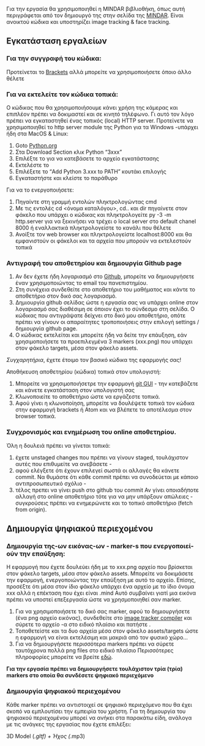 Για την εργασία θα χρησιμοποιηθεί η MINDAR βιβλιοθήκη, όπως αυτή περιγράφεται από τον δημιουργό της στην σελίδα της [MINDAR](https://hiukim.github.io/mind-ar-js-doc/). Είναι ανοικτού κώδικα και υποστηρίζει image tracking & face tracking.

## Εγκατάσταση εργαλείων

### Για την συγγραφή του κώδικα:
Προτείνεται το [Brackets](https://brackets.io/) αλλά μπορείτε να χρησιμοποιήσετε όποιο άλλο θέλετε

### Για να εκτελείτε τον κώδικα τοπικά:
Ο κώδικας που θα χρησιμοποιήσουμε κάνει χρήση της κάμερας και επιπλέον πρέπει να δοκιμαστεί και σε κινητό τηλέφωνο. Γι αυτό τον λόγο πρέπει να εγκαταστηθεί ένας τοπικός (local)  HTTP server. Προτείνετε να χρησιμοποιηθεί το http server module της Python για τα Windows -υπάρχει ήδη στα MacOS & Linux:
1. Goto [Python.org](https://www.python.org/downloads/)
2. Στα Download Section κλικ Python “3xxx”
3. Επιλέξτε το <Windows Installer> για να κατεβάσετε το αρχείο εγκατάστασης
4. Εκτελέστε το
5. Επιλέξετε το “Add Python 3.xxx to PATH” κουτάκι επιλογής
6. Εγκαταστήστε και κλείστε το παράθυρο

Για να το ενεργοποιήσετε:
1. Πηγαίντε στη γραμμή εντολών πληκτρολογώντας cmd
2. Με τις εντολές cd <όνομα καταλόγου>, cd.. και dir πηγαίνετε στον φάκελο που υπάρχει ο κώδικας και πληκτρολογείτε 
py -3 -m http.server για να ξεκινήσει να τρέχει ο local server στο default chanel 8000 ή εναλλακτικά πληκτρολογείστε το κανάλι που θέλετε
3. Ανοίξτε τον web browser και πληκτρολογείστε localhost:8000 και θα εμφανιστούν οι φάκελοι και τα αρχεία που μπορούν να εκτελεστούν τοπικά

### Αντιγραφή του αποθετηρίου και δημιουργία Github page 
1. Αν δεν έχετε ήδη λογαριασμό στο [Github](https://github.com/), μπορείτε να δημιουργήσετε έναν χρησιμοποιώντας το email του πανεπιστημίου. 
2. Στη συνέχεια συνδεθείτε στο αποθετήριο του μαθήματος και κάντε <fork> το αποθετήριο στον δικό σας λογαριασμό. 
3. Δημιουργία github σελίδας ώστε η εργασία σας να υπάρχει online στον λογαριασμό σας διαθέσιμη σε όποιον έχει το σύνδεσμο στη σελίδα. Ο κώδικας που αντιγράψατε δείχνει στο δικό μου αποθετήριο, οπότε πρέπει να γίνουν οι απαραίτητες τροποποιήσεις στην επιλογή settings / δημιουργία github page.  
4. Ο κώδικας εκτελείται και μπορείτε ήδη να δείτε την επάυξηση, εάν χρησιμοποιήσετε τα προεπιλεγμένα 3 markers (xxx.png) που υπάρχει στον φάκελο targets, μέσα στον φάκελο assets. 

*Συγχαρητήρια*, έχετε έτοιμο τον βασικό κώδικα της εφαρμογής σας!  

Αποθήκευση αποθετηρίου (κώδικα) τοπικά στον υπολογιστή:

1. Μπορείτε να χρησιμοποιήσετρε την εφαρμογή [git GUI](https://git-scm.com/download/win) - την κατεβάζετε και κάνετε εγκατάσταση στον υπολογιστή σας 
2. Κλωνοποιείτε το αποθετήριο ώστε να εργάζεστε τοπικά.
3. Αφού γίνει η κλωνοποίηση, μπορείτε να δουλέψετε τοπικά τον κώδικα στην εφαρμογή brackets ή Atom και να βλέπετε το αποτέλεσμα στον browser τοπικά.

### Συγχρονισμός και ενημέρωση του online αποθετηρίου.
Όλη η δουλειά πρέπει να γίνεται τοπικά:
1. έχετε unstaged changes που πρέπει να γίνουν staged, τουλάχιστον αυτές που επιθυμείτε να ανεβάσετε - 
2. αφού ελέγξετε ότι έχουν επιλεγεί σωστά οι αλλαγές θα κάνετε commit. 
Να θυμάστε ότι κάθε commit πρέπει να συνοδεύεται με κάποιο αντιπροσωπευτικό σχόλιο - 
3. τέλος πρεπει να γίνει push στο github του commit
Αν γίνει οποιαδήποτε αλλαγή στο online αποθετήριο τότε για να μην υπάρξουν απώλειες - συγκρούσεις πρέπει να ενημερώνετε και το τοπικό αποθετήριο (fetch from origin).

## Δημιουργία ψηφιακού περιεχομένου
### Δημιουργία της-ων εικόνας-ων - marker-s που ενεργοποιεί-ούν την επαύξηση:
Η εφαρμογή που έχετε δουλεύει ήδη με το  xxx.png αρχείο που βρίσκεται στον φάκελο targets, μέσα στον φάκελο assets. Μπορείτε να δοκιμάσετε την εφαρμογή, ενεργοποιώντας την επαύξηση με αυτό το αρχείο. 
Επίσης, προσέξτε ότι μέσα στον ίδιο φάκελο υπάρχει ένα αρχείο με το ίδιο όνομα xxx αλλά η επέκταση που έχει είναι .mind Αυτό συμβαίνει γιατί μια εικόνα πρέπει να υποστεί επεξεργασία ώστε να χρησμοποιηθεί σαν marker.

1. Για να χρησιμοποιήσετε το δικό σας marker, αφού το δημιουργήσετε (ένα png αρχείο εικόνας), συνδεθείτε στο [image tracker compiler](https://hiukim.github.io/mind-ar-js-doc/tools/compile) και σύρετε το αρχείο -α στο ειδικό πλαίσιο και πατήστε <start>. 
2. Τοποθετείστε και τα δυο αρχεία μέσα στον φάκελο assets/targets ώστε η εφαρμογή να είναι εκτελέσιμη και μακριά από τον φυσικό χώρο… 
3. Για να δημιουργήσετε περισσότερα markers πρέπει να σύρετε ταυτόχρονα πολλά png files στο ειδικό πλαίσιο
Περισσότερες πληροφορίες μπορείτε να βρείτε [εδώ](https://hiukim.github.io/mind-ar-js-doc/quick-start/compile).

**Για την εργασία πρέπει να δημιουργήσετε τουλάχιστον τρία (τρία) markers στο οποία θα συνδέσετε ψηφιακό περιεχόμενο**

### Δημιουργία ψηφιακού περιεχομένου
Κάθε marker πρέπει να αντιστοιχεί σε ψηφιακό περιεχόμενο που θα έχει σκοπό να εμπλουτίσει την εμπειρία του χρήστη. Για τη δημιουργία του ψηφιακού περιεχομένου μπορεί να ανήκει στα παρακάτω είδη, ανάλογα με τις ανάγκες της εργασίας που έχετε επιλέξει:

3D Model (*.gltf) + Ήχος (*.mp3)


